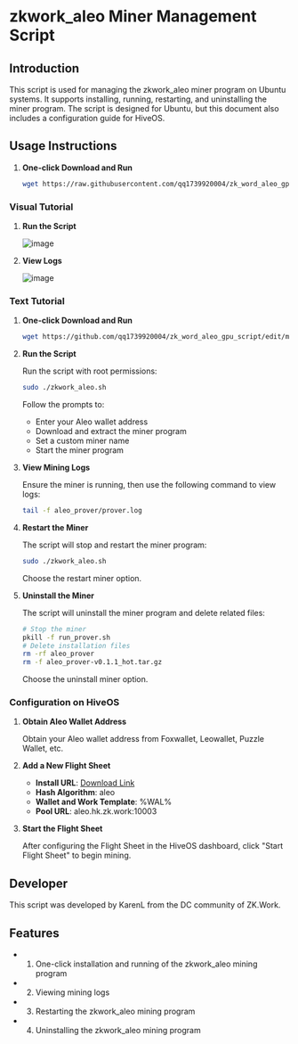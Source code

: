 # zkwork_aleo Miner Management Script

## Introduction

This script is used for managing the zkwork_aleo miner program on Ubuntu systems. It supports installing, running, restarting, and uninstalling the miner program. The script is designed for Ubuntu, but this document also includes a configuration guide for HiveOS.

## Usage Instructions

1. **One-click Download and Run**

    ```bash
    wget https://raw.githubusercontent.com/qq1739920004/zk_word_aleo_gpu_script/master/zk_word_aleo_gpu_script.sh -O zkwork_aleo.sh && chmod +x zkwork_aleo.sh && ./zkwork_aleo.sh
    ```

### Visual Tutorial

1. **Run the Script**

    ![image](https://github.com/user-attachments/assets/8b90dd11-600a-4bd8-864d-c5f6f7896808)

2. **View Logs**

    ![image](https://github.com/user-attachments/assets/608bfc26-509f-42fe-8361-ec207c3f58ae)

### Text Tutorial

1. **One-click Download and Run**

    ```bash
    wget https://github.com/qq1739920004/zk_word_aleo_gpu_script/edit/master/zk_word_aleo_gpu_script.sh -O zkwork_aleo.sh && chmod +x zkwork_aleo.sh && ./zkwork_aleo.sh
    ```

2. **Run the Script**

    Run the script with root permissions:

    ```bash
    sudo ./zkwork_aleo.sh
    ```

    Follow the prompts to:

    - Enter your Aleo wallet address
    - Download and extract the miner program
    - Set a custom miner name
    - Start the miner program

3. **View Mining Logs**

    Ensure the miner is running, then use the following command to view logs:

    ```bash
    tail -f aleo_prover/prover.log
    ```

4. **Restart the Miner**

    The script will stop and restart the miner program:

    ```bash
    sudo ./zkwork_aleo.sh
    ```

    Choose the restart miner option.

5. **Uninstall the Miner**

    The script will uninstall the miner program and delete related files:

    ```bash
    # Stop the miner
    pkill -f run_prover.sh
    # Delete installation files
    rm -rf aleo_prover
    rm -f aleo_prover-v0.1.1_hot.tar.gz
    ```

    Choose the uninstall miner option.

### Configuration on HiveOS

1. **Obtain Aleo Wallet Address**

    Obtain your Aleo wallet address from Foxwallet, Leowallet, Puzzle Wallet, etc.

2. **Add a New Flight Sheet**

    - **Install URL**: [Download Link](https://github.com/6block/zkwork_aleo_gpu_worker/releases/download/v0.1.1-hot/aleo_prover-v0.1.1_hot.tar.gz)
    - **Hash Algorithm**: aleo
    - **Wallet and Work Template**: %WAL%
    - **Pool URL**: aleo.hk.zk.work:10003

3. **Start the Flight Sheet**

    After configuring the Flight Sheet in the HiveOS dashboard, click "Start Flight Sheet" to begin mining.

## Developer

This script was developed by KarenL from the DC community of ZK.Work.

## Features

- 1. One-click installation and running of the zkwork_aleo mining program
- 2. Viewing mining logs
- 3. Restarting the zkwork_aleo mining program
- 4. Uninstalling the zkwork_aleo mining program
